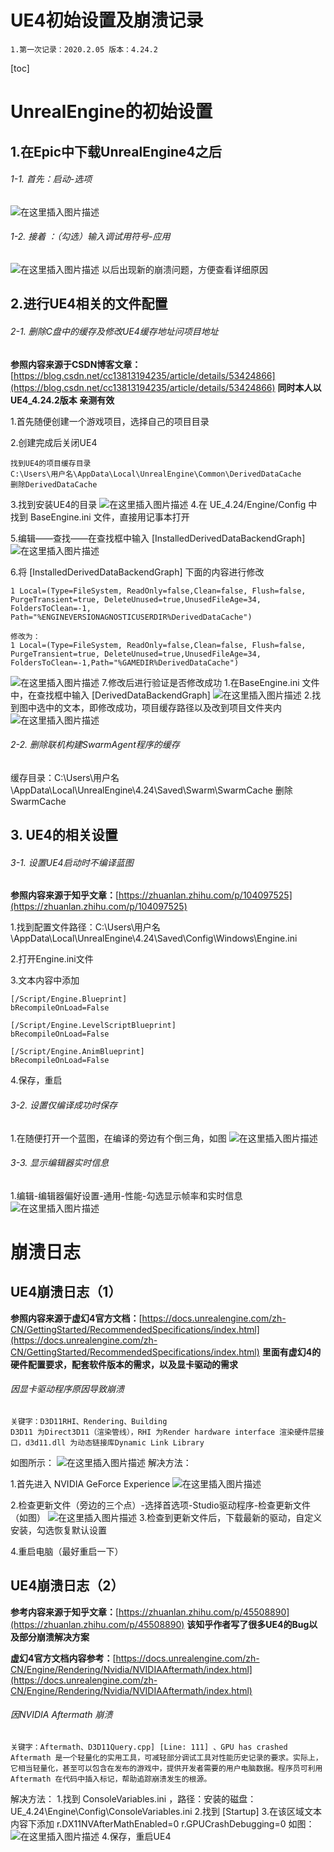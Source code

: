 # UE4初始设置及崩溃记录



	1.第一次记录：2020.2.05 版本：4.24.2



[toc]



# UnrealEngine的初始设置	


## 1.在Epic中下载UnrealEngine4之后

###### 1-1. 首先：启动-选项
![在这里插入图片描述](https://img-blog.csdnimg.cn/20200205144655903.png?x-oss-process=image/watermark,type_ZmFuZ3poZW5naGVpdGk,shadow_10,text_aHR0cHM6Ly9ibG9nLmNzZG4ubmV0L3dlaXhpbl80NDUxOTY5Mg==,size_16,color_FFFFFF,t_70)
###### 1-2. 接着	：（勾选）输入调试用符号-应用
![在这里插入图片描述](https://img-blog.csdnimg.cn/20200205144746667.png?x-oss-process=image/watermark,type_ZmFuZ3poZW5naGVpdGk,shadow_10,text_aHR0cHM6Ly9ibG9nLmNzZG4ubmV0L3dlaXhpbl80NDUxOTY5Mg==,size_16,color_FFFFFF,t_70)
以后出现新的崩溃问题，方便查看详细原因

## 2.进行UE4相关的文件配置
###### 2-1. 删除C盘中的缓存及修改UE4缓存地址问项目地址
**参照内容来源于CSDN博客文章：**[https://blog.csdn.net/cc13813194235/article/details/53424866](https://blog.csdn.net/cc13813194235/article/details/53424866)
**同时本人以	UE4_4.24.2版本	亲测有效**

1.首先随便创建一个游戏项目，选择自己的项目目录

2.创建完成后关闭UE4

	找到UE4的项目缓存目录
	C:\Users\用户名\AppData\Local\UnrealEngine\Common\DerivedDataCache
	删除DerivedDataCache

3.找到安装UE4的目录
![在这里插入图片描述](https://img-blog.csdnimg.cn/20200205151224151.png?x-oss-process=image/watermark,type_ZmFuZ3poZW5naGVpdGk,shadow_10,text_aHR0cHM6Ly9ibG9nLmNzZG4ubmV0L3dlaXhpbl80NDUxOTY5Mg==,size_16,color_FFFFFF,t_70)
4.在 UE_4.24/Engine/Config 中找到 BaseEngine.ini 文件，直接用记事本打开

5.编辑——查找——在查找框中输入 [InstalledDerivedDataBackendGraph]
![在这里插入图片描述](https://img-blog.csdnimg.cn/20200205151306657.png?x-oss-process=image/watermark,type_ZmFuZ3poZW5naGVpdGk,shadow_10,text_aHR0cHM6Ly9ibG9nLmNzZG4ubmV0L3dlaXhpbl80NDUxOTY5Mg==,size_16,color_FFFFFF,t_70)

6.将 [InstalledDerivedDataBackendGraph] 下面的内容进行修改

	1 Local=(Type=FileSystem, ReadOnly=false,Clean=false, Flush=false, PurgeTransient=true, DeleteUnused=true,UnusedFileAge=34, FoldersToClean=-1, Path="%ENGINEVERSIONAGNOSTICUSERDIR%DerivedDataCache")
	
	修改为：
	1 Local=(Type=FileSystem, ReadOnly=false,Clean=false, Flush=false, PurgeTransient=true, DeleteUnused=true,UnusedFileAge=34, FoldersToClean=-1,Path="%GAMEDIR%DerivedDataCache")

![在这里插入图片描述](https://img-blog.csdnimg.cn/20200205151509665.png?x-oss-process=image/watermark,type_ZmFuZ3poZW5naGVpdGk,shadow_10,text_aHR0cHM6Ly9ibG9nLmNzZG4ubmV0L3dlaXhpbl80NDUxOTY5Mg==,size_16,color_FFFFFF,t_70)
7.修改后进行验证是否修改成功
	1.在BaseEngine.ini 文件中，在查找框中输入 [DerivedDataBackendGraph]
	![在这里插入图片描述](https://img-blog.csdnimg.cn/2020020515250133.png?x-oss-process=image/watermark,type_ZmFuZ3poZW5naGVpdGk,shadow_10,text_aHR0cHM6Ly9ibG9nLmNzZG4ubmV0L3dlaXhpbl80NDUxOTY5Mg==,size_16,color_FFFFFF,t_70)
	2.找到图中选中的文本，即修改成功，项目缓存路径以及改到项目文件夹内
	![在这里插入图片描述](https://img-blog.csdnimg.cn/20200205152632765.png?x-oss-process=image/watermark,type_ZmFuZ3poZW5naGVpdGk,shadow_10,text_aHR0cHM6Ly9ibG9nLmNzZG4ubmV0L3dlaXhpbl80NDUxOTY5Mg==,size_16,color_FFFFFF,t_70)
###### 2-2. 删除联机构建SwarmAgent程序的缓存
缓存目录：C:\Users\用户名\AppData\Local\UnrealEngine\4.24\Saved\Swarm\SwarmCache
删除 SwarmCache

## 3. UE4的相关设置
###### 3-1. 设置UE4启动时不编译蓝图
**参照内容来源于知乎文章：**[https://zhuanlan.zhihu.com/p/104097525](https://zhuanlan.zhihu.com/p/104097525)

1.找到配置文件路径：C:\Users\用户名\AppData\Local\UnrealEngine\4.24\Saved\Config\Windows\Engine.ini

2.打开Engine.ini文件

3.文本内容中添加
	
	[/Script/Engine.Blueprint]
	bRecompileOnLoad=False
	
	[/Script/Engine.LevelScriptBlueprint]
	bRecompileOnLoad=False
	
	[/Script/Engine.AnimBlueprint]
	bRecompileOnLoad=False

4.保存，重启

###### 3-2. 设置仅编译成功时保存
1.在随便打开一个蓝图，在编译的旁边有个倒三角，如图
![在这里插入图片描述](https://img-blog.csdnimg.cn/20200205171503766.png?x-oss-process=image/watermark,type_ZmFuZ3poZW5naGVpdGk,shadow_10,text_aHR0cHM6Ly9ibG9nLmNzZG4ubmV0L3dlaXhpbl80NDUxOTY5Mg==,size_16,color_FFFFFF,t_70)

###### 3-3. 显示编辑器实时信息
1.编辑-编辑器偏好设置-通用-性能-勾选显示帧率和实时信息
![在这里插入图片描述](https://img-blog.csdnimg.cn/20200205172012598.png?x-oss-process=image/watermark,type_ZmFuZ3poZW5naGVpdGk,shadow_10,text_aHR0cHM6Ly9ibG9nLmNzZG4ubmV0L3dlaXhpbl80NDUxOTY5Mg==,size_16,color_FFFFFF,t_70)

# 崩溃日志
## UE4崩溃日志（1）
**参照内容来源于虚幻4官方文档：**[https://docs.unrealengine.com/zh-CN/GettingStarted/RecommendedSpecifications/index.html](https://docs.unrealengine.com/zh-CN/GettingStarted/RecommendedSpecifications/index.html)
**里面有虚幻4的硬件配置要求，配套软件版本的需求，以及显卡驱动的需求**

###### 因显卡驱动程序原因导致崩溃
	关键字：D3D11RHI、Rendering、Building
	D3D11 为Direct3D11（渲染管线），RHI 为Render hardware interface 渲染硬件层接口，d3d11.dll 为动态链接库Dynamic Link Library
如图所示：
![在这里插入图片描述](https://img-blog.csdnimg.cn/20200205155157795.png?x-oss-process=image/watermark,type_ZmFuZ3poZW5naGVpdGk,shadow_10,text_aHR0cHM6Ly9ibG9nLmNzZG4ubmV0L3dlaXhpbl80NDUxOTY5Mg==,size_16,color_FFFFFF,t_70)
解决方法：

1.首先进入 NVIDIA GeForce Experience
![在这里插入图片描述](https://img-blog.csdnimg.cn/20200205160827894.png?x-oss-process=image/watermark,type_ZmFuZ3poZW5naGVpdGk,shadow_10,text_aHR0cHM6Ly9ibG9nLmNzZG4ubmV0L3dlaXhpbl80NDUxOTY5Mg==,size_16,color_FFFFFF,t_70)

2.检查更新文件（旁边的三个点）-选择首选项-Studio驱动程序-检查更新文件（如图）
![在这里插入图片描述](https://img-blog.csdnimg.cn/20200205161143542.png?x-oss-process=image/watermark,type_ZmFuZ3poZW5naGVpdGk,shadow_10,text_aHR0cHM6Ly9ibG9nLmNzZG4ubmV0L3dlaXhpbl80NDUxOTY5Mg==,size_16,color_FFFFFF,t_70)
3.检查到更新文件后，下载最新的驱动，自定义安装，勾选恢复默认设置

4.重启电脑（最好重启一下）

## UE4崩溃日志（2）
**参考内容来源于知乎文章：**[https://zhuanlan.zhihu.com/p/45508890](https://zhuanlan.zhihu.com/p/45508890)
**该知乎作者写了很多UE4的Bug以及部分崩溃解决方案**

**虚幻4官方文档内容参考：**[https://docs.unrealengine.com/zh-CN/Engine/Rendering/Nvidia/NVIDIAAftermath/index.html](https://docs.unrealengine.com/zh-CN/Engine/Rendering/Nvidia/NVIDIAAftermath/index.html)
###### 因NVIDIA Aftermath 崩溃
	关键字：Aftermath、D3D11Query.cpp] [Line: 111] 、GPU has crashed
	Aftermath 是一个轻量化的实用工具，可减轻部分调试工具对性能历史记录的要求。实际上，它相当轻量化，甚至可以包含在发布的游戏中，提供开发者需要的用户电脑数据。程序员可利用 Aftermath 在代码中插入标记，帮助追踪崩溃发生的根源。

解决方法：
	1.找到 ConsoleVariables.ini ，路径：安装的磁盘：UE_4.24\Engine\Config\ConsoleVariables.ini
	2.找到 [Startup]
	3.在该区域文本内容下添加
		r.DX11NVAfterMathEnabled=0
		r.GPUCrashDebugging=0
		如图：
		![在这里插入图片描述](https://img-blog.csdnimg.cn/20200205164450952.png?x-oss-process=image/watermark,type_ZmFuZ3poZW5naGVpdGk,shadow_10,text_aHR0cHM6Ly9ibG9nLmNzZG4ubmV0L3dlaXhpbl80NDUxOTY5Mg==,size_16,color_FFFFFF,t_70)
		4.保存，重启UE4
